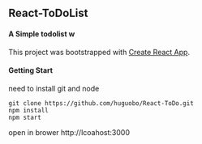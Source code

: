## React-ToDoList

#### A Simple todolist w

This project was bootstrapped with [Create React App](https://github.com/facebookincubator/create-react-app).


#### Getting Start


need to install git and node 


```shell
git clone https://github.com/huguobo/React-ToDo.git
npm install
npm start
```
open in brower http://lcoahost:3000


